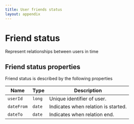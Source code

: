 ```yaml
---
title: User friends status
layout: appendix
---
```


# Friend status

Represent relationships between users in time


## Friend status properties

Friend status is described by the following properties


Name            | Type      | Description
-----|----------|----------------------
`userId`        |`long`     | Unique identifier of user.
`dateFrom`    	|`date`     | Indicates when relation is started.
`dateTo`     	|`date`     | Indicates when relation end.



